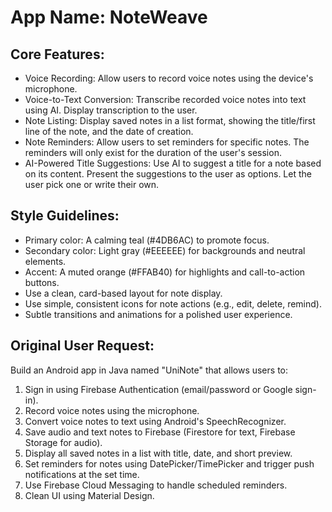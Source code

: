# **App Name**: NoteWeave

## Core Features:

- Voice Recording: Allow users to record voice notes using the device's microphone.
- Voice-to-Text Conversion: Transcribe recorded voice notes into text using AI. Display transcription to the user.
- Note Listing: Display saved notes in a list format, showing the title/first line of the note, and the date of creation.
- Note Reminders: Allow users to set reminders for specific notes.  The reminders will only exist for the duration of the user's session.
- AI-Powered Title Suggestions: Use AI to suggest a title for a note based on its content. Present the suggestions to the user as options.  Let the user pick one or write their own.

## Style Guidelines:

- Primary color: A calming teal (#4DB6AC) to promote focus.
- Secondary color: Light gray (#EEEEEE) for backgrounds and neutral elements.
- Accent: A muted orange (#FFAB40) for highlights and call-to-action buttons.
- Use a clean, card-based layout for note display.
- Use simple, consistent icons for note actions (e.g., edit, delete, remind).
- Subtle transitions and animations for a polished user experience.

## Original User Request:
Build an Android app in Java named "UniNote" that allows users to:

1. Sign in using Firebase Authentication (email/password or Google sign-in).
2. Record voice notes using the microphone.
3. Convert voice notes to text using Android's SpeechRecognizer.
4. Save audio and text notes to Firebase (Firestore for text, Firebase Storage for audio).
5. Display all saved notes in a list with title, date, and short preview.
6. Set reminders for notes using DatePicker/TimePicker and trigger push notifications at the set time.
7. Use Firebase Cloud Messaging to handle scheduled reminders.
8. Clean UI using Material Design.
  